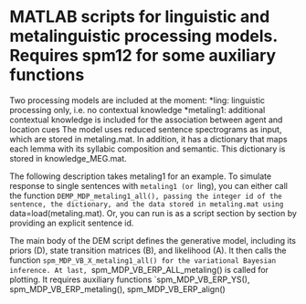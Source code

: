 # MATLAB scripts for linguistic and metalinguistic processing models. Requires spm12 for some auxiliary functions
Two processing models are included at the moment:
*ling: linguistic processing only, i.e. no contextual knowledge
*metaling1: additional contextual knowledge is included for the association between agent and location cues
The model uses reduced sentence spectrograms as input, which are stored in metaling.mat.
In addition, it has a dictionary that maps each lemma with its syllabic composition and semantic. This dictionary is stored in knowledge_MEG.mat.

The following description takes metaling1 for an example.
To simulate response to single sentences with `metaling1 (or `ling), you can either call the function `DEMP_MDP_metaling1_all(), passing the integer id of the sentence, the dictionary, and the data stored in metaling.mat using `data=load(metaling.mat). Or, you can run is as a script section by section by providing an explicit sentence id.

The main body of the DEM script defines the generative model, including its priors (D), state transition matrices (B), and likelihood (A).
It then calls the function `spm_MDP_VB_X_metaling1_all() for the variational Bayesian inference.
At last, `spm_MDP_VB_ERP_ALL_metaling() is called for plotting. It requires auxiliary functions `spm_MDP_VB_ERP_YS(), spm_MDP_VB_ERP_metaling(), spm_MDP_VB_ERP_align()
